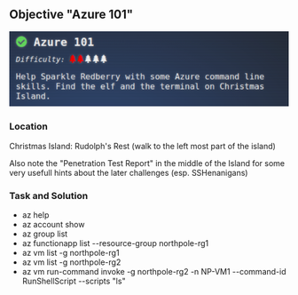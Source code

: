 ## Objective "Azure 101"

![](azure_1.png)

### Location 

Christmas Island: Rudolph's Rest (walk to the left most part of the island)

Also note the "Penetration Test Report" in the middle of the Island
for some very usefull hints about the later challenges (esp. SSHenanigans)

### Task and Solution

- az help
- az account show
- az group list
- az functionapp list --resource-group northpole-rg1
- az vm list -g northpole-rg1
- az vm list -g northpole-rg2
- az vm run-command invoke -g northpole-rg2 -n NP-VM1 --command-id RunShellScript --scripts "ls"

